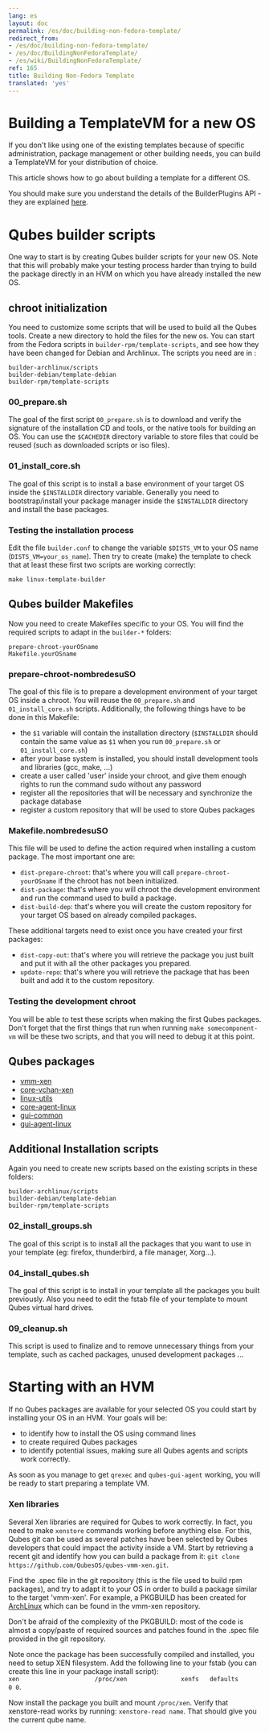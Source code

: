 ```yaml
---
lang: es
layout: doc
permalink: /es/doc/building-non-fedora-template/
redirect_from:
- /es/doc/building-non-fedora-template/
- /es/doc/BuildingNonFedoraTemplate/
- /es/wiki/BuildingNonFedoraTemplate/
ref: 165
title: Building Non-Fedora Template
translated: 'yes'
---
```


Building a TemplateVM for a new OS
==============================================================

If you don't like using one of the existing templates because of specific administration, package management or other building needs, you can build a TemplateVM for your distribution of choice.

This article shows how to go about building a template for a different OS.

You should make sure you understand the details of the BuilderPlugins API - they are explained [here][API].

Qubes builder scripts
=====================

One way to start is by creating Qubes builder scripts for your new OS.
Note that this will probably make your testing process harder than trying to build the package directly in an HVM on which you have already installed the new OS.

chroot initialization
---------------------

You need to customize some scripts that will be used to build all the Qubes tools.
Create a new directory to hold the files for the new os.
You can start from the Fedora scripts in `builder-rpm/template-scripts`, and see how they have been changed for Debian and Archlinux.
The scripts you need are in :

~~~
builder-archlinux/scripts
builder-debian/template-debian
builder-rpm/template-scripts
~~~

### 00\_prepare.sh

The goal of the first script `00_prepare.sh` is to download and verify the signature of the installation CD and tools, or the native tools for building an OS.
You can use the `$CACHEDIR` directory variable to store files that could be reused (such as downloaded scripts or iso files).

### 01\_install\_core.sh

The goal of this script is to install a base environment of your target OS inside the `$INSTALLDIR` directory variable.
Generally you need to bootstrap/install your package manager inside the `$INSTALLDIR` directory and install the base packages.

### Testing the installation process

Edit the file `builder.conf` to change the variable `$DISTS_VM` to your OS name (`DISTS_VM=your_os_name`).
Then try to create (make) the template to check that at least these first two scripts are working correctly:

~~~
make linux-template-builder
~~~

Qubes builder Makefiles
-----------------------

Now you need to create Makefiles specific to your OS.
You will find the required scripts to adapt in the `builder-*` folders:

~~~
prepare-chroot-yourOSname
Makefile.yourOSname
~~~

### prepare-chroot-nombredesuSO

The goal of this file is to prepare a development environment of your target OS inside a chroot.
You will reuse the `00_prepare.sh` and `01_install_core.sh` scripts.
Additionally, the following things have to be done in this Makefile:

-   the `$1` variable will contain the installation directory (`$INSTALLDIR` should contain the same value as `$1` when you run `00_prepare.sh` or `01_install_core.sh`)
-   after your base system is installed, you should install development tools and libraries (gcc, make, ...)
-   create a user called 'user' inside your chroot, and give them enough rights to run the command sudo without any password
-   register all the repositories that will be necessary and synchronize the package database
-   register a custom repository that will be used to store Qubes packages

### Makefile.nombredesuSO

This file will be used to define the action required when installing a custom package.
The most important one are:

-   `dist-prepare-chroot`: that's where you will call `prepare-chroot-yourOSname` if the chroot has not been initialized.
-   `dist-package`: that's where you will chroot the development environment and run the command used to build a package.
-   `dist-build-dep`: that's where you will create the custom repository for your target OS based on already compiled packages.

These additional targets need to exist once you have created your first packages:

-   `dist-copy-out`: that's where you will retrieve the package you just built and put it with all the other packages you prepared.
-   `update-repo`: that's where you will retrieve the package that has been built and add it to the custom repository.

### Testing the development chroot

You will be able to test these scripts when making the first Qubes packages.
Don't forget that the first things that run when running `make somecomponent-vm` will be these two scripts, and that you will need to debug it at this point.

Qubes packages
--------------

* [vmm-xen](https://github.com/QubesOS/qubes-vmm-xen)
* [core-vchan-xen](https://github.com/QubesOS/qubes-core-vchan-xen)
* [linux-utils](https://github.com/QubesOS/qubes-linux-utils)
* [core-agent-linux](https://github.com/QubesOS/qubes-core-agent-linux)
* [gui-common](https://github.com/QubesOS/qubes-gui-common)
* [gui-agent-linux](https://github.com/QubesOS/qubes-gui-agent-linux)

Additional Installation scripts
-------------------------------

Again you need to create new scripts based on the existing scripts in these folders:


~~~
builder-archlinux/scripts
builder-debian/template-debian
builder-rpm/template-scripts
~~~

### 02\_install\_groups.sh

The goal of this script is to install all the packages that you want to use in your template (eg: firefox, thunderbird, a file manager, Xorg...).

### 04\_install\_qubes.sh

The goal of this script is to install in your template all the packages you built previously.
Also you need to edit the fstab file of your template to mount Qubes virtual hard drives.

### 09\_cleanup.sh

This script is used to finalize and to remove unnecessary things from your template, such as cached packages, unused development packages ...

Starting with an HVM
====================

If no Qubes packages are available for your selected OS you could start by installing your OS in an HVM.
Your goals will be:

-   to identify how to install the OS using command lines
-   to create required Qubes packages
-   to identify potential issues, making sure all Qubes agents and scripts work correctly.

As soon as you manage to get `qrexec` and `qubes-gui-agent` working, you will be ready to start preparing a template VM.

### Xen libraries

Several Xen libraries are required for Qubes to work correctly.
In fact, you need to make `xenstore` commands working before anything else.
For this, Qubes git can be used as several patches have been selected by Qubes developers that could impact the activity inside a VM.
Start by retrieving a recent git and identify how you can build a package from it: `git clone https://github.com/QubesOS/qubes-vmm-xen.git`.

Find the .spec file in the git repository (this is the file used to build rpm packages), and try to adapt it to your OS in order to build a package similar to the target 'vmm-xen'.
For example, a PKGBUILD has been created for [ArchLinux](/es/doc/templates/archlinux/) which can be found in the vmm-xen repository.

Don't be afraid of the complexity of the PKGBUILD: most of the code is almost a copy/paste of required sources and patches found in the .spec file provided in the git repository.

Note once the package has been successfully compiled and installed, you need to setup XEN filesystem.
Add the following line to your fstab (you can create this line in your package install script):  
`xen                     /proc/xen               xenfs   defaults        0 0`.

Now install the package you built and mount `/proc/xen`.
Verify that xenstore-read works by running: `xenstore-read name`. That should give you the current qube name.

[API]: https://github.com/QubesOS/qubes-builder/blob/master/doc/BuilderPluginAPI.md